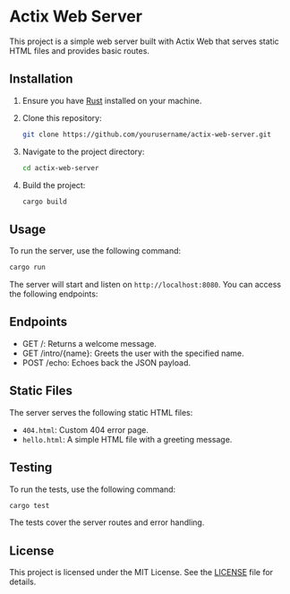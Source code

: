 # Actix Web Server

This project is a simple web server built with Actix Web that serves static HTML files and provides basic routes.

## Installation

1. Ensure you have [Rust](https://www.rust-lang.org/tools/install) installed on your machine.
2. Clone this repository:

    ```sh
    git clone https://github.com/yourusername/actix-web-server.git
    ```

3. Navigate to the project directory:

    ```sh
    cd actix-web-server
    ```

4. Build the project:

    ```sh
    cargo build
    ```

## Usage

To run the server, use the following command:

```sh
cargo run
```

The server will start and listen on `http://localhost:8080`. You can access the following endpoints:

## Endpoints

- GET /: Returns a welcome message.
- GET /intro/{name}: Greets the user with the specified name.
- POST /echo: Echoes back the JSON payload.

## Static Files

The server serves the following static HTML files:

- `404.html`: Custom 404 error page.
- `hello.html`: A simple HTML file with a greeting message.

## Testing

To run the tests, use the following command:

```sh
cargo test
```

The tests cover the server routes and error handling.

## License

This project is licensed under the MIT License. See the [LICENSE](LICENSE) file for details.
